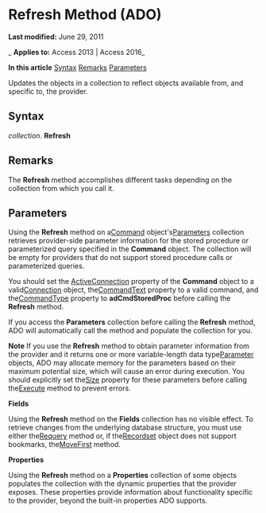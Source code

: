 
# Refresh Method (ADO)

 **Last modified:** June 29, 2011

 _ **Applies to:** Access 2013 | Access 2016_

 **In this article**
[Syntax](#sectionSection1)
[Remarks](#sectionSection2)
[Parameters](#sectionSection3)



Updates the objects in a collection to reflect objects available from, and specific to, the provider.

## Syntax
<a name="sectionSection1"> </a>

 _collection_. **Refresh**


## Remarks
<a name="sectionSection2"> </a>

The  **Refresh** method accomplishes different tasks depending on the collection from which you call it.


## Parameters
<a name="sectionSection3"> </a>

Using the  **Refresh** method on a[Command](64f4ef03-f858-c004-b891-0c96d13a5e6e.md) object's[Parameters](554387c3-3572-5391-3b24-c7d3443844cd.md) collection retrieves provider-side parameter information for the stored procedure or parameterized query specified in the **Command** object. The collection will be empty for providers that do not support stored procedure calls or parameterized queries.

You should set the [ActiveConnection](5501b2d7-b62c-5fff-1edd-2b7efb3f8c4a.md) property of the **Command** object to a valid[Connection](c16023aa-0321-2513-ee71-255d6ffba03d.md) object, the[CommandText](0debec1c-068f-0aea-fce8-e61aa39c5907.md) property to a valid command, and the[CommandType](c8d4fc1c-502b-11f3-af9d-605a03b6f056.md) property to **adCmdStoredProc** before calling the **Refresh** method.

If you access the  **Parameters** collection before calling the **Refresh** method, ADO will automatically call the method and populate the collection for you.


 **Note**  If you use the  **Refresh** method to obtain parameter information from the provider and it returns one or more variable-length data type[Parameter](7577598e-3d0c-30c6-5f24-1cfe98791798.md) objects, ADO may allocate memory for the parameters based on their maximum potential size, which will cause an error during execution. You should explicitly set the[Size](24596b5c-b1cc-e97e-68b6-8ff53baf150b.md) property for these parameters before calling the[Execute](http://msdn.microsoft.com/library/01812c8c-403e-4428-23f6-86bda747bd0e%28Office.15%29.aspx) method to prevent errors.

 **Fields**

Using the  **Refresh** method on the **Fields** collection has no visible effect. To retrieve changes from the underlying database structure, you must use either the[Requery](1062d907-979f-020a-b2ed-94e11c0e7d08.md) method or, if the[Recordset](0f963bf8-f066-dc8a-b754-f427de712df1.md) object does not support bookmarks, the[MoveFirst](d04ce41c-77c9-df42-115a-65c50a38518a.md) method.

 **Properties**

Using the  **Refresh** method on a **Properties** collection of some objects populates the collection with the dynamic properties that the provider exposes. These properties provide information about functionality specific to the provider, beyond the built-in properties ADO supports.

